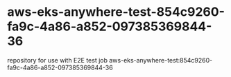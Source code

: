 # aws-eks-anywhere-test-854c9260-fa9c-4a86-a852-097385369844-36
repository for use with E2E test job aws-eks-anywhere-test:854c9260-fa9c-4a86-a852-097385369844-36
